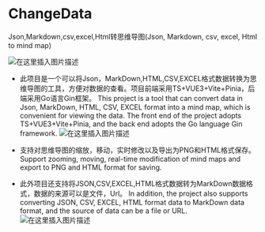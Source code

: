 # ChangeData
Json,Markdown,csv,excel,Html转思维导图(Json, Markdown, csv, excel, Html to mind map)

![在这里插入图片描述](https://img-blog.csdnimg.cn/8dfb54d350cf41aea5d69cec1f2e038c.jpeg)

- 此项目是一个可以将Json，MarkDown,HTML,CSV,EXCEL格式数据转换为思维导图的工具，方便对数据的查看。项目前端采用TS+VUE3+Vite+Pinia，后端采用Go语言Gin框架。
This project is a tool that can convert data in Json, MarkDown, HTML, CSV, EXCEL format into a mind map, which is convenient for viewing the data. The front end of the project adopts TS+VUE3+Vite+Pinia, and the back end adopts the Go language Gin framework.
![在这里插入图片描述](https://img-blog.csdnimg.cn/cb979ab3530b4d3596a53c91c07b096c.png)
- 支持对思维导图的缩放，移动，实时修改以及导出为PNG和HTML格式保存。
Support zooming, moving, real-time modification of mind maps and export to PNG and HTML format for saving.

- 此外项目还支持将JSON,CSV,EXCEL,HTML格式数据转为MarkDown数据格式，数据的来源可以是文件，Url。
In addition, the project also supports converting JSON, CSV, EXCEL, HTML format data to MarkDown data format, and the source of data can be a file or URL.
![在这里插入图片描述](https://img-blog.csdnimg.cn/1c5e7bbc7af44bfbae75210c0d5005e8.png)
